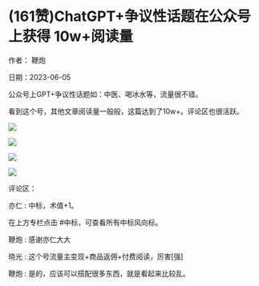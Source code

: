 
# (161赞)ChatGPT+争议性话题在公众号上获得 10w+阅读量



作者：  鞭炮

日期：2023-06-05

公众号上GPT+争议性话题如：中医、喝冰水等，流量很不错。

看到这个号，其他文章阅读量一般般，这篇达到了10w+。评论区也很活跃。

![](img/cgpt-gzh_213.png)



![](img/cgpt-gzh_216.png)



![](img/cgpt-gzh_219.png)



![](img/cgpt-gzh_222.png)

评论区：

亦仁 : 中标，术值+1。

在上方专栏点击 #中标，可查看所有中标风向标。

鞭炮 : 感谢亦仁大大

晓光 : 这个号流量主变现+商品返佣+付费阅读，厉害[强]

鞭炮 : 是的，应该可以搭配很多东西，就是看起来比较乱。

